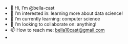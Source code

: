 - 👋 Hi, I’m @bella-cast
- 👀 I’m interested in: learning more about data science!
- 🌱 I’m currently learning: computer science
- 💞️ I’m looking to collaborate on: anything!
- 📫 How to reach me: bella10cast@gmail.com
- 

<!---
bella-cast/bella-cast is a ✨ special ✨ repository because its `README.md` (this file) appears on your GitHub profile.
You can click the Preview link to take a look at your changes.
--->
